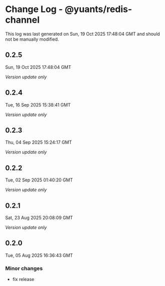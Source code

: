 # Change Log - @yuants/redis-channel

This log was last generated on Sun, 19 Oct 2025 17:48:04 GMT and should not be manually modified.

## 0.2.5
Sun, 19 Oct 2025 17:48:04 GMT

_Version update only_

## 0.2.4
Tue, 16 Sep 2025 15:38:41 GMT

_Version update only_

## 0.2.3
Thu, 04 Sep 2025 15:24:17 GMT

_Version update only_

## 0.2.2
Tue, 02 Sep 2025 01:40:20 GMT

_Version update only_

## 0.2.1
Sat, 23 Aug 2025 20:08:09 GMT

_Version update only_

## 0.2.0
Tue, 05 Aug 2025 16:36:43 GMT

### Minor changes

- fix release


